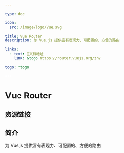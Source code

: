 ```yaml
---

type: doc

icon:
  src: /image/logo/Vue.svg

title: Vue Router
description: 为 Vue.js 提供富有表现力、可配置的、方便的路由

links:
  - text: 📖文档地址
    link: &togo https://router.vuejs.org/zh/

togo: *togo

---
```


<ShowLogo />

# Vue Router

<ShowBreadcrumb />

## 资源链接

<ShowLinks />

## 简介

为 Vue.js 提供富有表现力、可配置的、方便的路由
